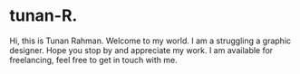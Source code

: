 # tunan-R.
Hi, this is Tunan Rahman. Welcome to my world. I am a struggling a graphic designer. Hope you stop by and appreciate my work. I am available for freelancing, feel free to get in touch with me.
